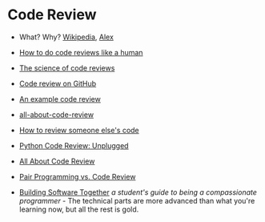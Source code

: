 # Code Review

- What? Why? [Wikipedia](https://en.wikipedia.org/wiki/Code_review), [Alex](https://dzone.com/articles/what-is-code-review-and-why-do-you-need-it)
- [How to do code reviews like a human](https://www.youtube.com/watch?v=0t4_MfHgb_A)
- [The science of code reviews](https://www.youtube.com/watch?v=EyL7mqwpZhk)
- [Code review on GitHub](https://www.youtube.com/watch?v=HW0RPaJqm4g)
- [An example code review](https://www.youtube.com/watch?v=cix7wQSsN7U)
- [all-about-code-review](https://github.com/mgreiler/all-about-code-review)
- [How to review someone else's code](https://www.youtube.com/watch?v=0t4_MfHgb_A)
- [Python Code Review: Unplugged](https://www.youtube.com/playlist?list=PLP8GkvaIxJP2kFnZE14YKDNtzw9gTB0lK)
- [All About Code Review](https://github.com/mgreiler/all-about-code-review)
- [Pair Programming vs. Code Review](https://blog.codinghorror.com/pair-programming-vs-code-reviews/)

- [Building Software Together](https://buildtogether.tech/) _a student's guide
  to being a compassionate programmer_ - The technical parts are more advanced
  than what you're learning now, but all the rest is gold.